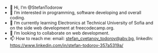 - 👋 Hi, I’m @StefanTodorow
- 👀 I’m interested in programming, software developing and overall coding.
- 🌱 I’m currently learning Electronics at Technical University of Sofia and on the side web development at freecodecamp.org.
- 💞️ I’m looking to collaborate on web development.
- 📫 How to reach me: email: stefan_cvetanov_todorov@abv.bg, linkedIn: https://www.linkedin.com/in/stefan-todorov-357a5319a/

<!---
StefanTodorow/StefanTodorow is a ✨ special ✨ repository because its `README.md` (this file) appears on your GitHub profile.
You can click the Preview link to take a look at your changes.
--->
